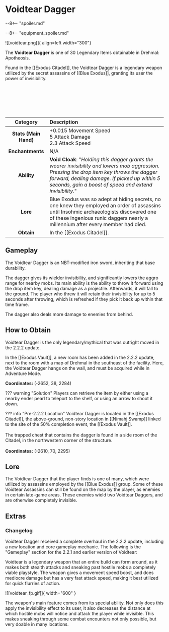 # Voidtear Dagger

--8<-- "spoiler.md"

--8<-- "equipment_spoiler.md"

![[voidtear.png]]{ align=left width="300"}

The **Voidtear Dagger** is one of 30 Legendary Items obtainable in Drehmal: Apotheosis.

Found in the [[Exodus Citadel]], the Voidtear Dagger is a legendary weapon utilized by the secret assassins of [[Blue Exodus]], granting its user the power of invisibility.

<br> <br> <br> <br> <br>

| Category | Description |
|:--------------------------------:|:-----------------------------------------------------------------------------------------------------------------------------------------------------------------------------|
| **Stats (Main Hand)**         | +0.015 Movement Speed <br> 5 Attack Damage <br> 2.3 Attack Speed         |
| **Enchantments**              | N/A |
| **Ability**                   | **Void Cloak**: "*Holding this dagger grants the wearer invisibility and lowers mob aggression. Pressing the drop item key throws the dagger forward, dealing damage. If picked up within 5 seconds, gain a boost of speed and extend invisibility.*" |
| **Lore**                      | Blue Exodus was so adept at hiding secrets, no one knew they employed an order of assassins until Insohmic archaeologists discovered one of these ingenious runic daggers nearly a millennium after every member had died. |
| **Obtain**                    | In the [[Exodus Citadel]].   |    

## Gameplay
The Voidtear Dagger is an NBT-modified iron sword, inheriting that base durability.

The dagger gives its wielder invisibility, and significantly lowers the aggro range for nearby mobs. Its main ability is the ability to throw it forward using the drop item key, dealing damage as a projectile. Afterwards, it will fall to the ground. The player who threw it will retain their invisibility for up to 5 seconds after throwing, which is refreshed if they pick it back up within that time frame. 

The dagger also deals more damage to enemies from behind.

## How to Obtain
Voidtear Dagger is the only legendary/mythical that was outright moved in the 2.2.2 update.

In the [[Exodus Vault]], a new room has been added in the 2.2.2 update, next to the room with a map of Drehmal in the southeast of the facility. Here, the Voidtear Dagger hangs on the wall, and must be acquired while in Adventure Mode.

**Coordinates:** (-2652, 38, 2284)

??? warning "Solution"
    Players can retrieve the item by either using a nearby ender pearl to teleport to the shelf, or using an arrow to shoot it down.

??? info "Pre-2.2.2 Location"
    Voidtear Dagger is located in the [[Exodus Citadel]], the above-ground, non-story location in [[Nimahj Swamp]] linked to the site of the 50% completion event, the [[Exodus Vault]]. <br> <br>
    The trapped chest that contains the dagger is found in a side room of the Citadel, in the northwestern corner of the structure. <br> <br>
    **Coordinates:** (-2610, 70, 2295)

## Lore
The Voidtear Dagger that the player finds is one of many, which were utilized by assassins employed by the [[Blue Exodus]] group. Some of these Voidtear Assassins can still be found on the map by the player, as enemies in certain late-game areas. These enemies wield two Voidtear Daggers, and are otherwise completely invisible.

## Extras

### Changelog

Voidtear Dagger received a complete overhaul in the 2.2.2 update, including a new location and core gameplay mechanic. The following is the "Gameplay" section for the 2.2.1 and earlier version of Voidtear:

Voidtear is a legendary weapon that an entire build can form around, as it makes both stealth attacks and sneaking past hostile mobs a completely viable playstyle. The weapon gives a movement speed boost, and does mediocre damage but has a very fast attack speed, making it best utilized for quick flurries of action.

![[voidtear_fp.gif]]{ width="600" }

The weapon's main feature comes from its special ability. Not only does this apply the invisibility effect to its user, it also decreases the distance at which hostile mobs will notice and attack the player while invisible. This makes sneaking through some combat encounters not only possible, but very doable in many locations.